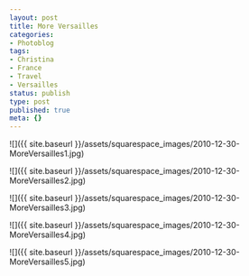 ```yaml
---
layout: post
title: More Versailles
categories:
- Photoblog
tags:
- Christina
- France
- Travel
- Versailles
status: publish
type: post
published: true
meta: {}
---
```


![]({{ site.baseurl }}/assets/squarespace_images/2010-12-30-MoreVersailles1.jpg)

![]({{ site.baseurl }}/assets/squarespace_images/2010-12-30-MoreVersailles2.jpg)

![]({{ site.baseurl }}/assets/squarespace_images/2010-12-30-MoreVersailles3.jpg)

![]({{ site.baseurl }}/assets/squarespace_images/2010-12-30-MoreVersailles4.jpg)

![]({{ site.baseurl }}/assets/squarespace_images/2010-12-30-MoreVersailles5.jpg)
